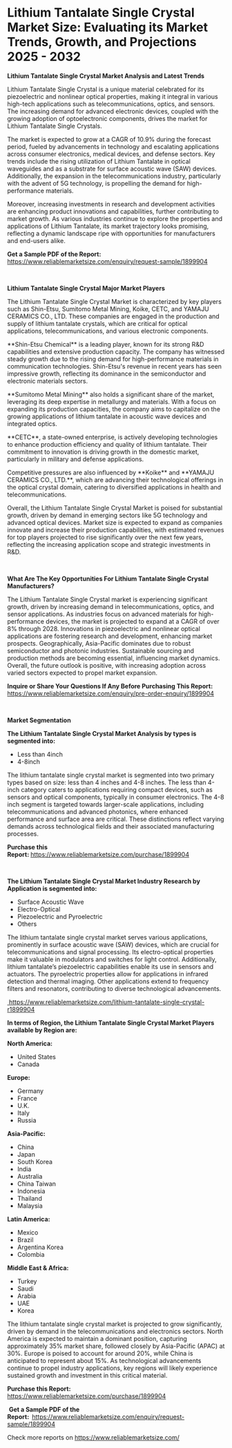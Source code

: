 <p><h1>Lithium Tantalate Single Crystal Market Size: Evaluating its Market Trends, Growth, and Projections 2025 - 2032</h1></p><p><strong>Lithium Tantalate Single Crystal Market Analysis and Latest Trends</strong></p>
<p><p>Lithium Tantalate Single Crystal is a unique material celebrated for its piezoelectric and nonlinear optical properties, making it integral in various high-tech applications such as telecommunications, optics, and sensors. The increasing demand for advanced electronic devices, coupled with the growing adoption of optoelectronic components, drives the market for Lithium Tantalate Single Crystals.</p><p>The market is expected to grow at a CAGR of 10.9% during the forecast period, fueled by advancements in technology and escalating applications across consumer electronics, medical devices, and defense sectors. Key trends include the rising utilization of Lithium Tantalate in optical waveguides and as a substrate for surface acoustic wave (SAW) devices. Additionally, the expansion in the telecommunications industry, particularly with the advent of 5G technology, is propelling the demand for high-performance materials.</p><p>Moreover, increasing investments in research and development activities are enhancing product innovations and capabilities, further contributing to market growth. As various industries continue to explore the properties and applications of Lithium Tantalate, its market trajectory looks promising, reflecting a dynamic landscape ripe with opportunities for manufacturers and end-users alike.</p></p>
<p><strong>Get a Sample PDF of the Report:&nbsp;</strong> <a href="https://www.reliablemarketsize.com/enquiry/request-sample/1899904?utm_campaign=1897&utm_medium=2&utm_source=Github&utm_content=ia&utm_term=13022025&utm_id=lithium-tantalate-single-crystal">https://www.reliablemarketsize.com/enquiry/request-sample/1899904</a></p>
<p>&nbsp;</p>
<p><strong>Lithium Tantalate Single Crystal Major Market Players</strong></p>
<p><p>The Lithium Tantalate Single Crystal Market is characterized by key players such as Shin-Etsu, Sumitomo Metal Mining, Koike, CETC, and YAMAJU CERAMICS CO., LTD. These companies are engaged in the production and supply of lithium tantalate crystals, which are critical for optical applications, telecommunications, and various electronic components.</p><p>**Shin-Etsu Chemical** is a leading player, known for its strong R&D capabilities and extensive production capacity. The company has witnessed steady growth due to the rising demand for high-performance materials in communication technologies. Shin-Etsu's revenue in recent years has seen impressive growth, reflecting its dominance in the semiconductor and electronic materials sectors.</p><p>**Sumitomo Metal Mining** also holds a significant share of the market, leveraging its deep expertise in metallurgy and materials. With a focus on expanding its production capacities, the company aims to capitalize on the growing applications of lithium tantalate in acoustic wave devices and integrated optics.</p><p>**CETC**, a state-owned enterprise, is actively developing technologies to enhance production efficiency and quality of lithium tantalate. Their commitment to innovation is driving growth in the domestic market, particularly in military and defense applications.</p><p>Competitive pressures are also influenced by **Koike** and **YAMAJU CERAMICS CO., LTD.**, which are advancing their technological offerings in the optical crystal domain, catering to diversified applications in health and telecommunications.</p><p>Overall, the Lithium Tantalate Single Crystal Market is poised for substantial growth, driven by demand in emerging sectors like 5G technology and advanced optical devices. Market size is expected to expand as companies innovate and increase their production capabilities, with estimated revenues for top players projected to rise significantly over the next few years, reflecting the increasing application scope and strategic investments in R&D.</p></p>
<p>&nbsp;</p>
<p><strong>What Are The Key Opportunities For Lithium Tantalate Single Crystal Manufacturers?</strong></p>
<p><p>The Lithium Tantalate Single Crystal market is experiencing significant growth, driven by increasing demand in telecommunications, optics, and sensor applications. As industries focus on advanced materials for high-performance devices, the market is projected to expand at a CAGR of over 8% through 2028. Innovations in piezoelectric and nonlinear optical applications are fostering research and development, enhancing market prospects. Geographically, Asia-Pacific dominates due to robust semiconductor and photonic industries. Sustainable sourcing and production methods are becoming essential, influencing market dynamics. Overall, the future outlook is positive, with increasing adoption across varied sectors expected to propel market expansion.</p></p>
<p><strong>Inquire or Share Your Questions If Any Before Purchasing This Report:</strong> <a href="https://www.reliablemarketsize.com/enquiry/pre-order-enquiry/1899904?utm_campaign=1897&utm_medium=2&utm_source=Github&utm_content=ia&utm_term=13022025&utm_id=lithium-tantalate-single-crystal">https://www.reliablemarketsize.com/enquiry/pre-order-enquiry/1899904</a></p>
<p>&nbsp;</p>
<p><strong>Market Segmentation</strong></p>
<p><strong>The Lithium Tantalate Single Crystal Market Analysis by types is segmented into:</strong></p>
<p><ul><li>Less than 4inch</li><li>4-8inch</li></ul></p>
<p><p>The lithium tantalate single crystal market is segmented into two primary types based on size: less than 4 inches and 4-8 inches. The less than 4-inch category caters to applications requiring compact devices, such as sensors and optical components, typically in consumer electronics. The 4-8 inch segment is targeted towards larger-scale applications, including telecommunications and advanced photonics, where enhanced performance and surface area are critical. These distinctions reflect varying demands across technological fields and their associated manufacturing processes.</p></p>
<p><strong>Purchase this Report:&nbsp;</strong><a href="https://www.reliablemarketsize.com/purchase/1899904?utm_campaign=1897&utm_medium=2&utm_source=Github&utm_content=ia&utm_term=13022025&utm_id=lithium-tantalate-single-crystal">https://www.reliablemarketsize.com/purchase/1899904</a></p>
<p>&nbsp;</p>
<p><strong>The Lithium Tantalate Single Crystal Market Industry Research by Application is segmented into:</strong></p>
<p><ul><li>Surface Acoustic Wave</li><li>Electro-Optical</li><li>Piezoelectric and Pyroelectric</li><li>Others</li></ul></p>
<p><p>The lithium tantalate single crystal market serves various applications, prominently in surface acoustic wave (SAW) devices, which are crucial for telecommunications and signal processing. Its electro-optical properties make it valuable in modulators and switches for light control. Additionally, lithium tantalate’s piezoelectric capabilities enable its use in sensors and actuators. The pyroelectric properties allow for applications in infrared detection and thermal imaging. Other applications extend to frequency filters and resonators, contributing to diverse technological advancements.</p></p>
<p><a href="https://www.reliablemarketsize.com/lithium-tantalate-single-crystal-r1899904?utm_campaign=1897&utm_medium=2&utm_source=Github&utm_content=ia&utm_term=13022025&utm_id=lithium-tantalate-single-crystal">&nbsp;https://www.reliablemarketsize.com/lithium-tantalate-single-crystal-r1899904</a></p>
<p><strong>In terms of Region, the Lithium Tantalate Single Crystal Market Players available by Region are:</strong></p>
<p>
    <p> <strong> North America: </strong>
        <ul>
            <li>United States</li>
            <li>Canada</li>
        </ul>
        </p> 
    <p> <strong> Europe: </strong>
        <ul>
            <li>Germany</li>
            <li>France</li>
            <li>U.K.</li>
            <li>Italy</li>
            <li>Russia</li>
        </ul>
        </p> 
    <p> <strong> Asia-Pacific: </strong>
        <ul>
            <li>China</li>
            <li>Japan</li>
            <li>South Korea</li>
            <li>India</li>
            <li>Australia</li>
            <li>China Taiwan</li>
            <li>Indonesia</li>
            <li>Thailand</li>
            <li>Malaysia</li>
        </ul>
        </p> 
    <p> <strong> Latin America: </strong>
        <ul>
            <li>Mexico</li>
            <li>Brazil</li>
            <li>Argentina Korea</li>
            <li>Colombia</li>
        </ul>
        </p> 
    <p> <strong> Middle East & Africa: </strong>
        <ul>
            <li>Turkey</li>
            <li>Saudi</li>
            <li>Arabia</li>
            <li>UAE</li>
            <li>Korea</li>
        </ul>
    </p>
    </p>
<p><p>The lithium tantalate single crystal market is projected to grow significantly, driven by demand in the telecommunications and electronics sectors. North America is expected to maintain a dominant position, capturing approximately 35% market share, followed closely by Asia-Pacific (APAC) at 30%. Europe is poised to account for around 20%, while China is anticipated to represent about 15%. As technological advancements continue to propel industry applications, key regions will likely experience sustained growth and investment in this critical material.</p></p>
<p><strong>Purchase this Report: </strong><a href="https://www.reliablemarketsize.com/purchase/1899904?utm_campaign=1897&utm_medium=2&utm_source=Github&utm_content=ia&utm_term=13022025&utm_id=lithium-tantalate-single-crystal">https://www.reliablemarketsize.com/purchase/1899904</a></p>
<p>&nbsp;<strong>Get a Sample PDF of the Report:&nbsp;&nbsp;</strong><a href="https://www.reliablemarketsize.com/enquiry/request-sample/1899904?utm_campaign=1897&utm_medium=2&utm_source=Github&utm_content=ia&utm_term=13022025&utm_id=lithium-tantalate-single-crystal">https://www.reliablemarketsize.com/enquiry/request-sample/1899904</a></p>
<p><strong></strong></p>
<p>Check more reports on <a href="https://www.reliablemarketsize.com/?utm_campaign=1897&utm_medium=2&utm_source=Github&utm_content=ia&utm_term=13022025&utm_id=lithium-tantalate-single-crystal">https://www.reliablemarketsize.com/</a></p>